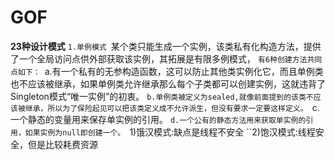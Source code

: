 # GOF
**23种设计模式**
``1.单例模式
  ``某个类只能生成一个实例，该类私有化构造方法，提供了一个全局访问点供外部获取该实例，其拓展是有限多例模式，
  ``有6种创建方法共同点如下：
  ``a.有一个私有的无参构造函数，这可以防止其他类实例化它，而且单例类也不应该被继承，如果单例类允许继承那么每个子类都可以创建实例，这就违背了Singleton模式“唯一实例”的初衷。
  ``b.单例类被定义为sealed,就像前面提到的该类不应该被继承，所以为了保险起见可以把该类定义成不允许派生，但没有要求一定要这样定义。
  ``c.一个静态的变量用来保存单实例的引用。
  ``d.一个公有的静态方法用来获取单实例的引用，如果实例为null即创建一个。
  ``1)饿汉模式:缺点是线程不安全
  ``2)饱汉模式:线程安全，但是比较耗费资源
